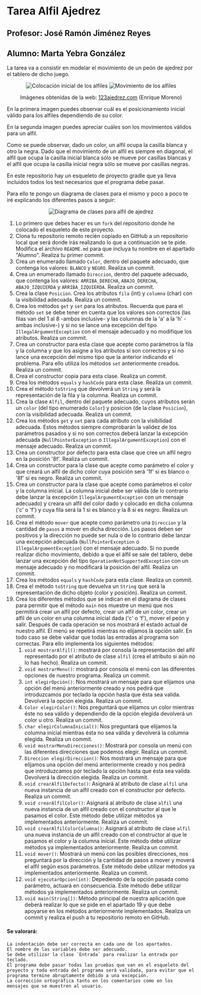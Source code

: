# Tarea Alfil Ajedrez
## Profesor: José Ramón Jiménez Reyes
## Alumno: Marta Yebra González

La tarea va a consistir en modelar el movimiento de un peón de ajedrez por el tablero de dicho juego.
<div align="center">
<p>
<img alt="Colocación inicial de los alfiles" src="src/main/resources/posicionInicialAlfiles.png" />
<img alt="Movimiento de los alfiles" src="src/main/resources/movimientoAlfil.png" />
</p>
<p style="text-size: xx-small">Imágenes obtenidas de la web: <a href="https://www.123ajedrez.com/reglas-basicas/el-alfil">123ajedrez.com</a> (Enrique Moreno)</p>
</div>

En la primera imagen puedes observar cuál es el posicionamiento inicial válido para los alfiles dependiendo de su color.

En la segunda imagen puedes apreciar cuáles son los movimientos válidos para un alfil. 

Como se puede observar, dado un color, un alfil ocupa la casilla blanca y otro la negra. Dado que el movimiento de un alfil es siempre en diagonal, el alfil que ocupa la casilla inicial blanca sólo se mueve por casillas blancas y el alfil que ocupa la casilla inicial negra sólo se mueve por casillas negras.

En este repositorio hay un esqueleto de proyecto gradle que ya lleva incluidos todos los test necesarios que el programa debe pasar.

Para ello te pongo un diagrama de clases para el mismo y poco a poco te iré explicando los diferentes pasos a seguir:
<div align="center"><img alt="Diagrama de clases para alfil de ajedrez" src="src/main/resources/alfil.png" />
</div>

1. Lo primero que debes hacer es un `fork` del repositorio donde he colocado el esqueleto de este proyecto.
2. Clona tu repositorio remoto recién copiado en GitHub a un repositorio local que será donde irás realizando lo que a continuación se te pide. Modifica el archivo `README.md` para que incluya tu nombre en el apartado "Alumno". Realiza tu primer commit.
3. Crea un enumerado llamado `Color`, dentro del paquete adecuado, que contenga los valores: `BLANCO` y `NEGRO`. Realiza un commit.
4. Crea un enumerado llamado `Direccion`, dentro del paquete adecuado, que contenga los valores: `ARRIBA_DERECHA`, `ABAJO_DERECHA`, `ABAJO_IZQUIERDA` y `ARRIBA_IZQUIERDA`.  Realiza un commit.
5. Crea la clase `Posicion`. Crea los atributos `fila` (int) y `columna` (char) con la visibilidad adecuada. Realiza un commit.
6. Crea los métodos `get` y `set` para los atributos. Recuerda que para el método `set` se debe tener en cuenta que los valores son correctos (las filas van del 1 al 8 -ambos inclusive- y las columnas de la 'a' a la 'h' -ambas inclusive-)  y si no se lance una excepción del tipo `IllegalArgumentException` con el mensaje adecuado y no modifique los atributos. Realiza un commit.
7. Crea un constructor para esta clase que acepte como parámetros la fila y la columna y que los asigne a los atributos si son correctos  y si no lance una excepción del mismo tipo que la anterior indicando el problema. Para ello utiliza los métodos `set` anteriormente creados. Realiza un commit.
8. Crea el constructor copia para esta clase. Realiza un commit.
9. Crea los métodos `equals` y `hashCode` para esta clase. Realiza un commit.
10. Crea el método `toString` que devolverá un `String` y será la representación de la fila y la columna. Realiza un commit.
11. Crea la clase `Alfil`, dentro del paquete adecuado, cuyos atributos serán un `color` (del tipo enumerado `Color`) y posicion (de la clase `Posicion`), con la visibilidad adecuada. Realiza un commit.
12. Crea los métodos `get` y `set` para cada atributo con la visibilidad adecuada. Estos métodos siempre comprobarán la validez de los parámetros pasados y si no son correctos deberá lanzar la excepción adecuada (`NullPointerException` o `IllegalArgumentException`) con el mensaje adecuado. Realiza un commit.
13. Crea un constructor por defecto para esta clase que cree un alfil negro en la posición '8f'. Realiza un commit.
14. Crea un constructor para la clase que acepte como parámetro el color y que creará un alfil de dicho color cuya posición será '1f' si es blanco o '8f' si es negro. Realiza un commit.
15. Crea un constructor para la clase que acepte como parámetros el color y la columna inicial. La columna inicial debe ser válida (de lo contrario debe lanzar la excepción `IllegalArgumentException` con un mensaje adecuado) y creara un alfil del color dado y colocado en dicha columna ('c' o 'f') y cuya fila será la 1 si es blanco y la 8 si es negro. Realiza un commit.
16. Crea el método `mover` que acepte como parámetro una `Direccion` y la cantidad de `pasos` a mover en dicha dirección. Los pasos deben ser positivos y la dirección no puede ser nula o de lo contrario debe lanzar una excepción adecuada (`NullPointerException` o `IllegalArgumentException`) con el mensaje adecuado. Si no puede realizar dicho movimiento, debido a que el álfil se sale del tablero, debe lanzar una excepción del tipo `OperationNotSupportedException` con un mensaje adecuado y no modificará la posición del alfil. Realiza un commit.
17. Crea los métodos `equals` y `hashCode` para esta clase. Realiza un commit.
18. Crea el método `toString` que devuelva un `String` que será la representación de dicho objeto (color y posición). Realiza un commit.
19. Crea los diferentes métodos que se indican en el diagrama de clases para permitir que el método `main` nos muestre un menú que nos permitirá crear un alfil por defecto, crear un alfil de un color, crear un alfil de un color en una columna inicial dada ('c' o 'f'), mover el peón y salir. Después de cada operación se nos mostrará el estado actual de nuestro alfil. El menú se repetirá mientras no elijamos la opción salir. En todo caso se debe validar que todas las entradas al programa son correctas. Para ello implementa los siguientes métodos:
    1. `void mostrarAlfil()`: mostrará por consola la representación del alfil representado por el atributo de clase `alfil` (crea el atributo si aún no lo has hecho). Realiza un commit.
    2. `void mostrarMenu()`: mostrará por consola el menú con las diferentes opciones de nuestro programa. Realiza un commit.
    3. `int elegirOpción()`: Nos mostrará un mensaje para que elijamos una opción del menú anteriormente creado y nos pedirá que introduzcamos por teclado la opción hasta que ésta sea valida. Devolverá la opción elegida. Realiza un commit.
    4. `Color elegirColor()`: Nos preguntará que elijamos un color mientras éste no sea válido y dependiendo de la opción elegida devolverá un color u otro. Realiza un commit.
    5. `char elegirColumnaInicial()`: Nos preguntará que elijamos la columna inicial mientras ésta no sea válida y devolverá la columna elegida. Realiza un commit.
    6. `void mostrarMenuDirecciones()`: Mostrará por consola un menú con las diferentes direcciones que podemos elegir. Realiza un commit.
    7. `Direccion elegirDireccion()`: Nos mostrará un mensaje para que elijamos una opción del menú anteriormente creado y nos pedirá que introduzcamos por teclado la opción hasta que ésta sea valida. Devolverá la dirección elegida. Realiza un commit.
    8. `void crearAlfilDefecto()`: Asignará al atributo de clase `alfil` una nueva instancia de un alfil creado con el constructor por defecto. Realiza un commit.
    9. `void crearAlfilColor()`: Asignará al atributo de clase `alfil` una nueva instancia de un alfil creado con el constructor al que le pasamos el color. Este método debe utilizar métodos ya implementados anteriormente. Realiza un commit.
    10. `void crearAlfilColorColumna()`: Asignará al atributo de clase `alfil` una nueva instancia de un alfil creado con el constructor al que le pasamos el color y la columna inicial. Este método debe utilizar métodos ya implementados anteriormente. Realiza un commit.
    11. `void mover()`: Mostrará un menú con las posibles direcciones, nos preguntará por la dirección y la cantidad de pasos a mover y moverá el alfil según esos parámetros. Este método debe utilizar métodos ya implementados anteriormente. Realiza un commit.
    12. `void ejecutarOpcion(int)`: Depediendo de la opción pasada como parámetro, actuará en consecuencia. Este método debe utilizar métodos ya implementados anteriormente. Realiza un commit.
    13. `void main(String[])`: Método principal de nuestra aplicación que deberá realizar lo que se pide en el apartado 19 y que debe apoyarse en los métodos anteriormente implementados. Realiza un commit y realiza el push a tu repositorio remoto en GitHub.


#### Se valorará:

    La indentación debe ser correcta en cada uno de los apartados.
    El nombre de las variables debe ser adecuado.
    Se debe utilizar la clase `Entrada` para realizar la entrada por teclado.
    El programa debe pasar todas las pruebas que van en el esqueleto del proyecto y toda entrada del programa será validada, para evitar que el programa termine abruptamente debido a una excepción.
    La corrección ortográfica tanto en los comentarios como en los mensajes que se muestren al usuario.
